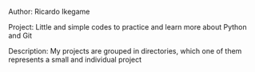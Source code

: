 Author: Ricardo Ikegame

Project: Little and simple codes to practice and learn more about Python and Git

Description: My projects are grouped in directories, which one of them represents a small and individual project 
